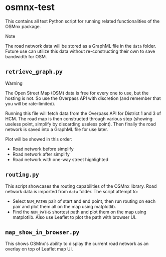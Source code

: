 # osmnx-test

This contains all test Python script for running related functionalities of the OSMnx package.

> [!NOTE]
> The road network data will be stored as a GraphML file in the `data` folder. Future use can
> utilize this data without re-constructing their own to save bandwidth for OSM.

## `retrieve_graph.py`

> [!WARNING]
> The Open Street Map (OSM) data is free for every one to use, but the hosting is not. So use the
> Overpass API with discretion (and remember that you will be rate-limited).

Running this file will fetch data from the Overpass API for District 1 and 3 of HCM. The road map is
then constructed through various step (showing useless point, simplify by discarding useless point).
Then finally the road network is saved into a GraphML file for use later.

Plot will be showed in this order:
- Road network before simplify
- Road network after simplify
- Road network with one-way street highlighted

## `routing.py`

This script showcases the routing capabilities of the OSMnx library. Road network data is imported
from `data` folder. The script attempt to:

- Select `NUM_PATHS` pair of start and end point, then run routing on each pair and plot them all on
  the map using matplotlib. 
- Find the `NUM_PATHS` shortest path and plot them on the map using matplotlib. Also use Leaflet to
  plot the path with browser UI.

## `map_show_in_browser.py`

This shows OSMnx's ability to display the current road network as an overlay on top of Leaflet map
UI.
